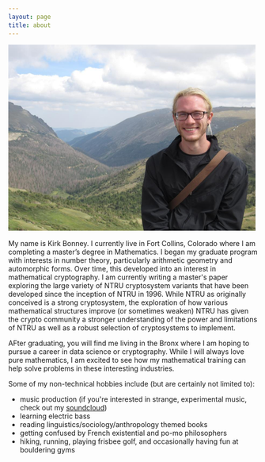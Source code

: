 ```yaml
---
layout: page
title: about
---
```


<img src="../images/kerp1.jpg" width="500" />

My name is Kirk Bonney. I currently live in Fort Collins, Colorado where I am completing a master’s degree in Mathematics. I began my graduate program with
interests in number theory, particularly arithmetic geometry and automorphic forms. Over time, this developed into an interest in mathematical cryptography.
I am currently writing a master's paper exploring the large variety of NTRU cryptosystem variants that have been developed since the inception of NTRU in 1996.
While NTRU as originally conceived is a strong cryptosystem, the exploration of how various mathematical structures improve (or sometimes weaken) NTRU has given
the crypto community a stronger understanding of the power and limitations of NTRU as well as a robust selection of cryptosystems to implement.

AFter graduating, you will find me living in the Bronx where I am hoping to pursue a career in data science or cryptography. While I will always love pure
mathematics, I am excited to see how my mathematical training can help solve problems in these interesting industries.

Some of my non-technical hobbies include (but are certainly not limited to):
- music production (if you're interested in strange, experimental music, check out my [soundcloud](https://soundcloud.com/user-74781161))
- learning electric bass
- reading linguistics/sociology/anthropology themed books
- getting confused by French existential and po-mo philosophers
- hiking, running, playing frisbee golf, and occasionally having fun at bouldering gyms
